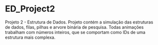 # ED_Project2
Projeto 2 - Estrutura de Dados. 
Projeto contém a simulação das estruturas de dados, filas, pilhas e arvore binária de pesquisa.
Todas animações trabalham com números inteiros, que se comportam como IDs de uma estrutura mais complexa.
